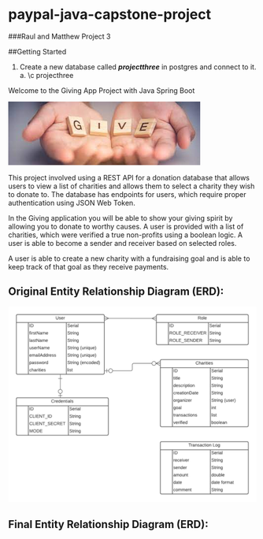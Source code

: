 # paypal-java-capstone-project

###Raul and Matthew Project 3


##Getting Started
1. Create a new database called _**projectthree**_ in postgres and connect to it.
    a. \c projecthree

Welcome to the Giving App Project with Java Spring Boot

![img.png](images/img.png)


This project involved using a REST API for a donation database that allows users to view a list
of charities and allows them to select a charity they wish to donate to. The database has 
endpoints for users, which require proper authentication using JSON Web Token. 

In the Giving application you will be able to show your giving spirit by allowing you to donate
to worthy causes. A user is provided with a list of charities, which were verified a true non-profits
using a boolean logic. A user is able to become a sender and receiver based on selected roles.

A user is able to create a new charity with a fundraising goal and is able to
keep track of that goal as they receive payments. 


## Original Entity Relationship Diagram (ERD):

![img.png](img.png)

## Final Entity Relationship Diagram (ERD):



